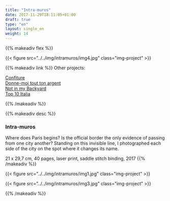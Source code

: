 ```yaml
---
title: "Intra-muros"
date: 2017-11-29T18:11:05+01:00
draft: true
type: "en"
layout: single_en
weight: 14
---
```


{{% makeadiv flex %}}

{{< figure src="../../img/intramuros/img4.jpg" class="img-project" >}}

{{% makeadiv link %}}
Other projects:

[Confiture](http://www.carolinesorin.com/en/confiture)  
[Donne-moi tout ton argent](http://www.carolinesorin.com/en/argent)  
[Not in my Backyard](http://www.carolinesorin.com/en/backyard)  
[Top 10 Italia](http://www.carolinesorin.com/en/italia)  

{{% /makeadiv %}}

{{% makeadiv desc %}}
### Intra-muros

Where does Paris begins? Is the official border the only evidence of passing from one city another? Standing on this invisible line, I photographed each side of the city on the spot where it changes its name.

21 x 29,7 cm, 40 pages, laser print, saddle stitch binding, 2017
{{% /makeadiv %}}

{{< figure src="../../img/intramuros/img1.jpg" class="img-project" >}}

{{< figure src="../../img/intramuros/img3.jpg" class="img-project" >}}

{{% /makeadiv %}}